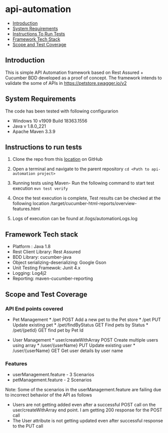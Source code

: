 # api-automation

* [Introduction](https://github.com/SagarBShinde/api-automation/blob/master/README.md#introduction)
* [System Requirements](https://github.com/SagarBShinde/api-automation/blob/master/README.md#system-requirements)
* [Instructions To Run Tests](https://github.com/SagarBShinde/api-automation/blob/master/README.md#instructions-to-run-tests)
* [Framework Tech Stack](https://github.com/SagarBShinde/api-automation/blob/master/README.md#Framework-Tech-stack)
* [Scope and Test Coverage](https://github.com/SagarBShinde/api-automation/blob/master/README.md#Scope-and-Test-Coverage)






## Introduction
This is simple API Automation framework based on Rest Assured + Cucumber BDD developed as a proof of concept. The framework intends to validate the some of APIs in https://petstore.swagger.io/v2 

## System Requirements
The code has been tested with following configurarion
  * Windows 10 v1909 Build 18363.1556
  * Java v 1.8.0_221
  * Apache Maven 3.3.9

## Instructions to run tests
1. Clone the repo from this [location](https://github.com/SagarBShinde/api-automation) on GitHub
2. Open a terminal and navigate to the parent repository 
   ``cd <Path to api-automation project>``
3. Running tests using Maven- Run the following command to start test execution
   ``mvn test verify``
         
4. Once the test execution is complete, Test results can be checked at the following location
        <api-automation project directory>/target/cucumber-html-reports/overview-features.html
5. Logs of execution can be found at <api-automation project directory>/logs/automationLogs.log

## Framework Tech stack
  
  * Platform : Java 1.8
  * Rest Client Library: Rest Assured
  * BDD Library: cucumber-java
  * Object serializing-deserializing: Google Gson
  * Unit Testing Framewok: Junit 4.x
  * Logging: Log4j2
  * Reporting: maven-cucumber-reporting

## Scope and Test Coverage

### API End points covered
* Pet Management
		* /pet POST Add a new pet to the Pet store
		* /pet PUT Update existing pet
		* /pet/findByStatus GET Find pets by Status
		* /pet/{petId} GET find pet by Pet Id
		
* User Management
		* user/createWithArray POST Create multiple users using array
		* /user/{userName} PUT Update existing user
		* /user/{userName} GET Get user details by user name
		
### Features
* userManagement.feature - 3 Scenarios
* petManagement.feature -  2 Scenarios

Note: Some of the scenarios in the userManagement.feature are failing due to incorrect behavior of the API as follows
* Users are not getting added even after a successful POST call on the user/createWithArray end point. I am getting 200 response for the POST call
* The User attribute is not getting updated even after successful response to the PUT call




    


    

 
   